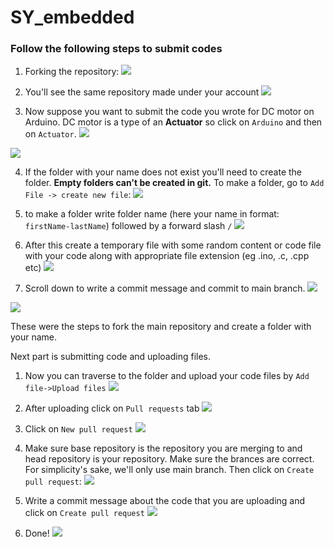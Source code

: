 # SY_embedded

### Follow the following steps to submit codes

1. Forking the repository:
![](TutorialImages/Step1.jpg)

2. You'll see the same repository made under your account
![](TutorialImages/Step2.jpg)

3. Now suppose you want to submit the code you wrote for DC motor on Arduino. DC motor is a type of an **Actuator**
so click on `Arduino` and then on `Actuator`.
![](TutorialImages/Step3.jpg)

![](TutorialImages/Step4.jpg)

4. If the folder with your name does not exist you'll need to create the folder. **Empty folders can't be created in git.** To make a folder, go to `Add File -> create new file`:
![](TutorialImages/Step5.jpg)

5. to make a folder write folder name (here your name in format: `firstName-lastName`) followed by a forward slash `/`
![](TutorialImages/Step6.jpg)

6. After this create a temporary file with some random content or code file with your code along with appropriate file extension (eg .ino, .c, .cpp etc)
![](TutorialImages/Step7.jpg)

7. Scroll down to write a commit message and commit to main branch.
![](TutorialImages/Step8.jpg)

![](TutorialImages/Step9.jpg)

These were the steps to fork the main repository and create a folder with your name.

Next part is submitting code and uploading files.

1. Now you can traverse to the folder and upload your code files by `Add file->Upload files`
![](TutorialImages/Step10.jpg)

2. After uploading click on `Pull requests` tab
![](TutorialImages/Step11.jpg)

3. Click on `New pull request`
![](TutorialImages/Step12.jpg)

4. Make sure base repository is the repository you are merging to and head repository is your repository. Make sure the brances are correct. For simplicity's sake, we'll only use main branch. Then click on `Create pull request`:
![](TutorialImages/Step13.jpg)

5. Write a commit message about the code that you are uploading and click on `Create pull request`
![](TutorialImages/Step14.jpg)

6. Done!
![](TutorialImages/Step15.jpg)
